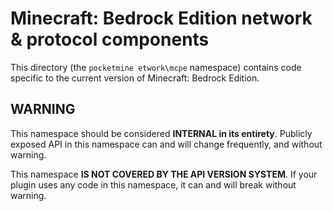# Minecraft: Bedrock Edition network & protocol components
This directory (the `pocketmine
etwork\mcpe` namespace) contains code specific to the current version of Minecraft: Bedrock Edition.

## WARNING
This namespace should be considered **INTERNAL in its entirety**. Publicly exposed API in this namespace can and will change frequently, and without warning.

This namespace **IS NOT COVERED BY THE API VERSION SYSTEM**. If your plugin uses any code in this namespace, it can and will break without warning.